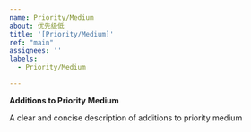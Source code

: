 ```yaml
---
name: Priority/Medium
about: 优先级低
title: '[Priority/Medium]'
ref: "main"
assignees: ''
labels:
  - Priority/Medium

---
```


**Additions to Priority Medium**

A clear and concise description of additions to priority medium